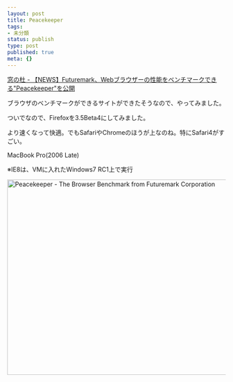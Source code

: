 ```yaml
---
layout: post
title: Peacekeeper
tags:
- 未分類
status: publish
type: post
published: true
meta: {}
---
```

<a href="http://www.forest.impress.co.jp/article/2009/05/13/peacekeeper.html">窓の杜 - 【NEWS】Futuremark、Webブラウザーの性能をベンチマークできる"Peacekeeper"を公開</a>

ブラウザのベンチマークができるサイトができたそうなので、やってみました。

ついでなので、Firefoxを3.5Beta4にしてみました。

より速くなって快適。でもSafariやChromeのほうが上なのね。特にSafari4がすごい。

MacBook Pro(2006 Late)

※IE8は、VMに入れたWindows7 RC1上で実行

<a href="http://www.flickr.com/photos/masawo/3535711495/" title="Peacekeeper - The Browser Benchmark from Futuremark Corporation by masawo77, on Flickr"><img src="http://farm3.static.flickr.com/2397/3535711495_ed646ce902_o.png" width="701" height="450" alt="Peacekeeper - The Browser Benchmark from Futuremark Corporation" /></a>
